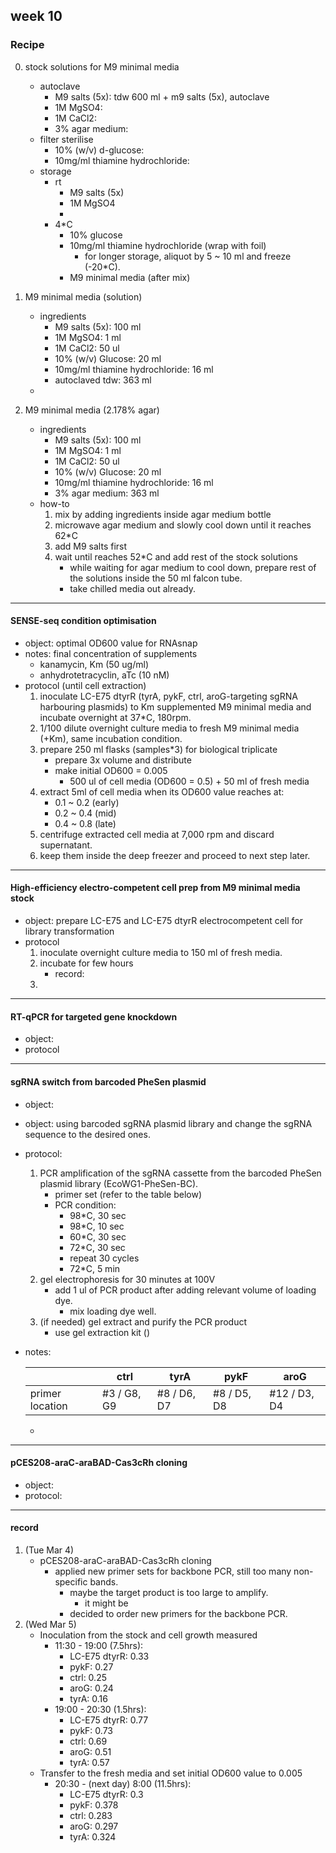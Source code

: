 ## week 10
### Recipe
0. stock solutions for M9 minimal media
   - autoclave
     - M9 salts (5x): tdw 600 ml + m9 salts (5x), autoclave
     - 1M MgSO4:
     - 1M CaCl2: 
     - 3% agar medium:
   - filter sterilise
     - 10% (w/v) d-glucose:
     - 10mg/ml thiamine hydrochloride: 
   - storage
     - rt
       - M9 salts (5x)
       - 1M MgSO4
       - 
     - 4*C
       - 10% glucose
       - 10mg/ml thiamine hydrochloride (wrap with foil)
         - for longer storage, aliquot by 5 ~ 10 ml and freeze (-20*C).
       - M9 minimal media (after mix)
1. M9 minimal media (solution)
   - ingredients
      - M9 salts (5x): 100 ml
      - 1M MgSO4: 1 ml
      - 1M CaCl2: 50 ul
      - 10% (w/v) Glucose: 20 ml
      - 10mg/ml thiamine hydrochloride: 16 ml
      - autoclaved tdw: 363 ml
   - 

2. M9 minimal media (2.178% agar)
   - ingredients
      - M9 salts (5x): 100 ml
      - 1M MgSO4: 1 ml
      - 1M CaCl2: 50 ul
      - 10% (w/v) Glucose: 20 ml
      - 10mg/ml thiamine hydrochloride: 16 ml
      - 3% agar medium: 363 ml 
   - how-to
     1. mix by adding ingredients inside agar medium bottle
     2. microwave agar medium and slowly cool down until it reaches 62*C
     2. add M9 salts first 
     3. wait until reaches 52*C and add rest of the stock solutions
        - while waiting for agar medium to cool down, prepare rest of the solutions inside the 50 ml falcon tube.
        - take chilled media out already.
-----
#### SENSE-seq condition optimisation
- object: optimal OD600 value for RNAsnap 
- notes: final concentration of supplements 
  - kanamycin, Km (50 ug/ml)
  - anhydrotetracyclin, aTc (10 nM)
- protocol (until cell extraction)
  1. inoculate LC-E75 dtyrR (tyrA, pykF, ctrl, aroG-targeting sgRNA harbouring plasmids) to Km supplemented M9 minimal media and incubate overnight at 37*C, 180rpm.
  2. 1/100 dilute overnight culture media to fresh M9 minimal media (+Km), same incubation condition.
  3. prepare 250 ml flasks (samples*3) for biological triplicate
     - prepare 3x volume and distribute
     - make initial OD600 = 0.005
       - 500 ul of cell media (OD600 = 0.5) + 50 ml of fresh media
  4. extract 5ml of cell media when its OD600 value reaches at:
     - 0.1 ~ 0.2 (early)
     - 0.2 ~ 0.4 (mid)
     - 0.4 ~ 0.8 (late)
  5. centrifuge extracted cell media at 7,000 rpm and discard supernatant.
  6. keep them inside the deep freezer and proceed to next step later.
------
#### High-efficiency electro-competent cell prep from M9 minimal media stock
- object: prepare LC-E75 and LC-E75 dtyrR electrocompetent cell for library transformation
- protocol
  1. inoculate overnight culture media to 150 ml of fresh media.
  2. incubate for few hours
     - record: 
  2. 
------
#### RT-qPCR for targeted gene knockdown
- object:
- protocol
------
#### sgRNA switch from barcoded PheSen plasmid
- object: 
- object: using barcoded sgRNA plasmid library and change the sgRNA sequence to the desired ones.
- protocol:
  1. PCR amplification of the sgRNA cassette from the barcoded PheSen plasmid library (EcoWG1-PheSen-BC).
     - primer set (refer to the table below)
     - PCR condition:
       - 98*C, 30 sec
       - 98*C, 10 sec
       - 60*C, 30 sec
       - 72*C, 30 sec
       - repeat 30 cycles
       - 72*C, 5 min
  2. gel electrophoresis for 30 minutes at 100V
     - add 1 ul of PCR product after adding relevant volume of loading dye.
       - mix loading dye well.
  3. (if needed) gel extract and purify the PCR product
     - use gel extraction kit ()
- notes:

    |                 | ctrl        | tyrA        | pykF        | aroG         |
    |-----------------|-------------|-------------|-------------|--------------|
    | primer location | #3 / G8, G9 | #8 / D6, D7 | #8 / D5, D8 | #12 / D3, D4 |

      
  - 
------
#### pCES208-araC-araBAD-Cas3cRh cloning
- object:
- protocol:
------
#### record
1. (Tue Mar 4)
   - pCES208-araC-araBAD-Cas3cRh cloning
     - applied new primer sets for backbone PCR, still too many non-specific bands.
       - maybe the target product is too large to amplify.
         - it might be 
       - decided to order new primers for the backbone PCR.
2. (Wed Mar 5) 
   - Inoculation from the stock and cell growth measured
      - 11:30 - 19:00 (7.5hrs):
        - LC-E75 dtyrR: 0.33
        - pykF: 0.27
        - ctrl: 0.25
        - aroG: 0.24
        - tyrA: 0.16
      - 19:00 - 20:30 (1.5hrs):
        - LC-E75 dtyrR: 0.77
        - pykF: 0.73
        - ctrl: 0.69
        - aroG: 0.51
        - tyrA: 0.57
   - Transfer to the fresh media and set initial OD600 value to 0.005
     - 20:30 - (next day) 8:00 (11.5hrs):
       - LC-E75 dtyrR: 0.3
       - pykF: 0.378
       - ctrl: 0.283
       - aroG: 0.297
       - tyrA: 0.324
